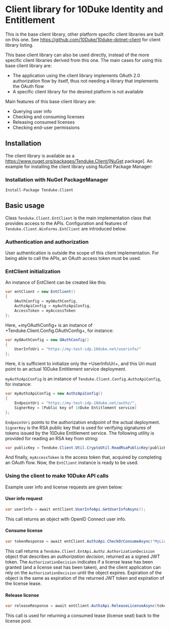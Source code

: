 # Client library for 10Duke Identity and Entitlement

This is the base client library, other platform specific client libraries are built on this one. See https://github.com/10Duke/10duke-dotnet-client for client library listing.

This base client library can also be used directly, instead of the more specific client libraries derived from this one. The main cases for using this base client library are:

- The application using the client library implements OAuth 2.0 authorization flow by itself, thus not needing a library that implements the OAuth flow
- A specific client library for the desired platform is not available

Main features of this base client library are:

- Querying user info
- Checking and consuming licenses
- Releasing consumed licenses
- Checking end-user permissions

## Installation

The client library is available as a https://www.nuget.org/packages/Tenduke.Client/[NuGet package]. An example for installing the client library using NuGet Package Manager:

### Installation with NuGet PackageManager

```
Install-Package Tenduke.Client
```

## Basic usage

Class `Tenduke.Client.EntClient` is the main implementation class that provides access to the APIs. Configuration and features of `Tenduke.Client.WinForms.EntClient` are introduced below.

### Authentication and authorization

User authentication is outside the scope of this client implementation. For being able to call the APIs, an OAuth access token must be used.

### EntClient initialization

An instance of EntClient can be created like this:

```csharp
var entClient = new EntClient()
{
    OAuthConfig = myOAuthConfig,
    AuthzApiConfig = myAuthzApiConfig,
    AccessToken = myAccessToken
};
```

Here, +myOAuthConfig+ is an instance of +Tenduke.Client.Config.OAuthConfig+, for instance:

```csharp
var myOAuthConfig = new OAuthConfig()
{
    UserInfoUri = "https://my-test-idp.10duke.net/userinfo/"
};
```

Here, it is sufficient to initialize only the +UserInfoUri+, and this Uri must point to an actual 10Duke Entitlement service deployment. 

`myAuthzApiConfig` is an instance of `Tenduke.Client.Config.AuthzApiConfig`, for instance:


```csharp
var myAuthzApiConfig = new AuthzApiConfig()
{
    EndpointUri = "https://my-test-idp.10duke.net/authz/",
    SignerKey = [Public key of 10Duke Entitlement service]
};
```

`EndpointUri` points to the authorization endpoint of the actual deployment. `SignerKey` is the RSA public key that is used for verifying signatures of tokens issued by the 10Duke Entitlement service. The following utility is provided for reading an RSA key from string:

```csharp
var publicKey = Tenduke.Client.Util.CryptoUtil.ReadRsaPublicKey(publicKeyAsString);
```

And finally, `myAccessToken` is the access token that, acquired by completing an OAuth flow. Now, the `EntClient` instance is ready to be used.

### Using the client to make 10Duke API calls

Example user info and license requests are given below:

#### User info request

```csharp
var userInfo = await entClient.UserInfoApi.GetUserInfoAsync();
```

This call returns an object with OpenID Connect user info.

#### Consume license

```csharp
var tokenResponse = await entClient.AuthzApi.CheckOrConsumeAsync("MyLicense", true, ResponseType.JWT);
```

This call returns a `Tenduke.Client.EntApi.Authz.AuthorizationDecision` object that describes an _authorization decision_, returned as a signed JWT token. The `AuthorizationDecision` indicates if a license lease has been granted (and a license seat has been taken), and the client application can rely on the `AuthorizationDecision` until the object expires. Expiration of the object is the same as expiration of the returned JWT token and expiration of the license lease.

#### Release license

```csharp
var releaseResponse = await entClient.AuthzApi.ReleaseLicenseAsync(tokenResponse["jti"], ResponseType.JWT);
```

This call is used for returning a consumed lease (license seat) back to the license pool.
